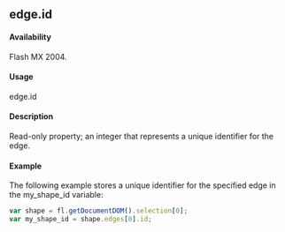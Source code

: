 ## edge.id

#### Availability

Flash MX 2004.

#### Usage

edge.id

#### Description

Read-only property; an integer that represents a unique identifier for the edge.

#### Example

The following example stores a unique identifier for the specified edge in the my_shape_id variable:
```javascript
var shape = fl.getDocumentDOM().selection[0];
var my_shape_id = shape.edges[0].id;

```
